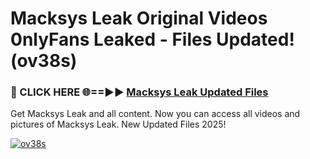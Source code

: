 # Macksys Leak Original Videos 0nlyFans Leaked - Files Updated! (ov38s)

<h3>🔴 CLICK HERE 🌐==►► <a href="https://tinyurl.com/x26r9saj" rel="nofollow">Macksys Leak Updated Files</a></h3>

Get Macksys Leak and all content. Now you can access all videos and pictures of Macksys Leak. New Updated Files 2025!

[![ov38s](https://i.imgur.com/LkgZPqh.gif)](https://tinyurl.com/x26r9saj)
